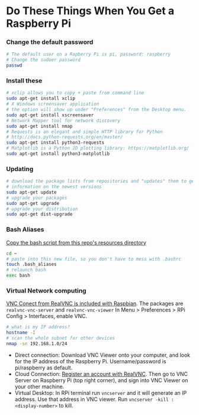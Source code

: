 # Do These Things When You Get a Raspberry Pi

### Change the default password
```bash
# The default user on a Rapberry Pi is pi, password: raspberry
# Change the sudoer password
passwd
```

### Install these

```bash
# xclip allows you to copy + paste from command line
sudo apt-get install xclip 
# X Windows screensaver application
# the option will show up under "Preferences" from the Desktop menu.
sudo apt-get install xscreensaver
# Network Mapper tool for network discovery
sudo apt-get install nmap
# Requests is an elegant and simple HTTP library for Python
# http://docs.python-requests.org/en/master/
sudo apt-get install python3-requests
# Matplotlib is a Python 2D plotting library: https://matplotlib.org/
sudo apt-get install python3-matplotlib
```

### Updating

```bash
# download the package lists from repositories and "updates" them to get
# information on the newest versions
sudo apt-get update
# upgrade your packages
sudo apt-get upgrade
# upgrade your distribution
sudo apt-get dist-upgrade
```

### Bash Aliases

[Copy the bash script from this repo's resources directory](https://github.com/herereadthis/lutra/blob/master/resources/.bash_aliases)

```bash
cd ~
# paste into this new file, so you don't have to mess with .bashrc
touch .bash_aliases
# relaunch bash
exec bash
```


### Virtual Network computing

[VNC Conect from RealVNC is included with Raspbian](https://www.raspberrypi.org/documentation/remote-access/vnc/README.md). The packages are `realvnc-vnc-server` and `realvnc-vnc-viewer` In Menu > Preferences > RPi Config > Interfaces, enable VNC.

```bash
# what is my IP address?
hostname -I
# scan the whole subnet for other devices
nmap -sn 192.168.1.0/24
```

* Direct connection: Download VNC Viewer onto your computer, and look for the IP address of the Raspberry Pi. Username/password is pi/raspberry as default.
* Cloud Connection: [Register an account with RealVNC](https://www.realvnc.com/raspberrypi/#sign-up). Then go to VNC Server on Raspberry Pi (top right corner), and sign into VNC Viewer on your other machine.
* Virtual Desktop: In RPi terminal run ```vncserver``` and it will generate an IP address. Use that address in VNC viewer. Run ```vncserver -kill :<display-number>``` to kill.

